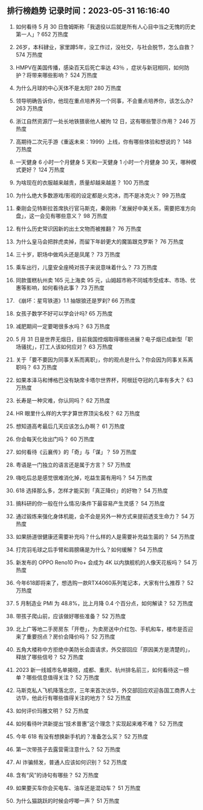 
## 排行榜趋势 记录时间：2023-05-31 16:16:40
  
  1. 如何看待 5 月 30 日詹姆斯称「我退役以后就是所有人心目中当之无愧的历史第一人」? 652 万热度
    
  2. 26岁，本科肄业，家里蹲5年，没工作过，没社交，与社会脱节，怎么自救？ 574 万热度
    
  3. HMPV在美国传播，感染百天后死亡率达 43％ ，症状与新冠相同，如何防护？将带来哪些影响？ 524 万热度
    
  4. 为什么月球的中心天体不是太阳? 280 万热度
    
  5. 领导明确告诉你，他现在重点培养另一个同事，不会重点培养你，该怎么办? 263 万热度
    
  6. 浙江自然资源厅一处长地铁猥亵他人被拘 12 日，这有哪些警示作用？ 246 万热度
    
  7. 高期待二次元手游《重返未来：1999》上线，你有哪些体验和想说的？ 148 万热度
    
  8. 一天健身 6 小时一个月健身 5 天和一天健身 1 小时一个月健身 30 天，哪种模式更好？ 124 万热度
    
  9. 为啥现在的衣服越来越贵，质量却越来越差？ 100 万热度
    
  10. 为什么绝大多数游戏/影视的设定都是火克冰，而不是冰克火？ 99 万热度
    
  11. 秦刚会见特斯拉首席执行官马斯克，秦刚称「发展好中美关系，需要把准方向盘」，这一会见有哪些意义？ 98 万热度
    
  12. 有什么历史常识因新的出土文物而被推翻？ 76 万热度
    
  13. 为什么皇马会把胖虎卖掉，而留下年龄更大的魔笛跟克罗斯？ 76 万热度
    
  14. 三十岁，职场中做鸡头还是凤尾？ 73 万热度
    
  15. 乘车出行，儿童安全座椅对孩子来说意味着什么？ 73 万热度
    
  16. 同款蛋糕杭州卖 165 元上海卖 95 元，山姆超市称不同城市受成本、市场、优惠等影响，如何看待此事？ 73 万热度
    
  17. 《崩坏：星穹铁道》1.1 抽银狼还是罗刹? 66 万热度
    
  18. 女孩子数学不好可以学会计吗? 65 万热度
    
  19. 减肥期间一定要喝很多水吗？ 63 万热度
    
  20. 5 月 31 日是世界无烟日，目前我国控烟取得哪些进展？电子烟已成新型「职场骚扰」，打工人该如何应对？ 63 万热度
    
  21. 关于「要不要因为同事关系而离职」，你的观点是什么？你会因为同事关系离职吗？ 63 万热度
    
  22. 如果本泽马和博格巴没有缺席卡塔尔世界杯，阿根廷夺冠的几率有多大？ 63 万热度
    
  23. 长寿是一种灾难，你认同吗？ 62 万热度
    
  24. HR 眼里什么样的大学才算世界顶尖名校？ 62 万热度
    
  25. 想知道高考最后几天应该怎么办啊？ 61 万热度
    
  26. 你会每天化妆出门吗？ 60 万热度
    
  27. 如何看待《云襄传》的「奇」与「谋」？ 59 万热度
    
  28. 粤语是一门独立的语言还是属于方言？ 57 万热度
    
  29. 嗨吃后总是感觉很难消化掉，吃益生菌有用吗？ 54 万热度
    
  30. 618 选择那么多，怎样才能买到「真正降价」的好物？ 54 万热度
    
  31. 搞科研的你一般在什么情况/条件下最容易产生灵感？ 54 万热度
    
  32. 通过锻炼来强化身体机能，会不会是另外一种方式来提前透支生命力？ 54 万热度
    
  33. 如果肠道很健康还需要补充吗？什么样的人是需要补充益生菌的？ 54 万热度
    
  34. 打完羽毛球之后手臂和肩膀痛是为什么？如何缓解？ 54 万热度
    
  35. 新发布的 OPPO Reno10 Pro+ 会成为 4K 以内旗舰机的人像天花板吗？ 54 万热度
    
  36. 今年618即将来了，想选购一款RTX4060系列笔记本，大家有什么推荐？ 52 万热度
    
  37. 5 月制造业 PMI 为 48.8%，比上月降 0.4 个百分点，如何解读？ 52 万热度
    
  38. 带孩子爬山前，应该做好哪些准备？ 52 万热度
    
  39. 北上广等地二手房房东「开卷」，为卖房送中介红包、手机和车，楼市是否迎来了重要拐点？房价会降价吗？ 52 万热度
    
  40. 五角大楼称中方拒绝中美防长会面请求，外交部回应「原因美方是清楚的」，释放了哪些信号？ 52 万热度
    
  41. 2023 新一线城市名单揭晓，成都、重庆、杭州排名前三，如何看待这一榜单？哪些信息值得关注？ 52 万热度
    
  42. 马斯克私人飞机降落北京，三年来首次访华，外交部回应欢迎各国工商界人士访华，他此行有哪些值得关注的地方？ 52 万热度
    
  43. 如何评价玛雅文明？ 52 万热度
    
  44. 如何看待叶洪新提出“技术普惠”这个理念？实现起来难不难？ 52 万热度
    
  45. 今年 618 有没有想换新手机的？准备怎么买？ 52 万热度
    
  46. 第一次带孩子去露营需注意什么？ 52 万热度
    
  47. AI 诈骗频发，普通人应该如何识别？ 52 万热度
    
  48. 含有“风”的诗句有哪些？ 52 万热度
    
  49. 如果要买车你会买电车、油车还是混动车？ 51 万热度
    
  50. 为什么猫跳跃的时候会哼唧一声？ 51 万热度
    